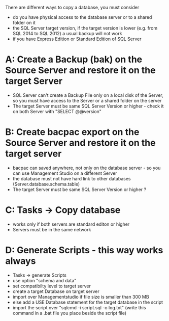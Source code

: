 
There are different ways to copy a database, you must consider
* do you have physical access to the database server or to a shared folder on it
* the SQL Server target version, if the target version is lower (e.g. from SQL 2014 to SQL 2012) a usual backup will not work
* if you have Express Edition or Standard Edition of SQL Server


# A: Create a Backup (bak) on the Source Server and restore it on the target Server
  * SQL Server can't create a Backup File only on a local disk of the Server, so you must have access to the Server or a shared folder on the server
  * The target Server must be same SQL Server Version or higher - check it on both Server with "SELECT @@version"


# B: Create bacpac export on the Source Server and restore it on the target server
  * bacpac can saved anywhere, not only on the database server - so you can use Management Studio on a different Server
  * the database must not have hard link to other databases (Server.database.schema.table)
  * The target Server must be same SQL Server Version or higher ?

# C: Tasks -> Copy database
  * works only if both servers are standard editon or higher
  * Servers must be in the same network


# D: Generate Scripts - this way works always
  * Tasks -> generate Scripts
  * use option "schema and data"
  * set compatibilty level to target server
  * create a target Database on target server
  * import over Managementstudio if file size is smaller than 300 MB
  * else add a USE Database statement for the target database in the script
  * import the script over "sqlcmd -i script.sql -o log.txt"   (write this command in a .bat file you place beside the script file)
  
  
